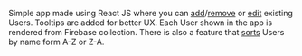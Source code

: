 Simple app made using React JS where you can [add](http://i.imgur.com/7WfCWZ6.png)/[remove](http://i.imgur.com/GwYjSsA.png) or [edit](http://i.imgur.com/8bLyiIM.png) existing Users. Tooltips are added for better UX.
Each User shown in the app is rendered from Firebase collection.
There is also a feature that [sorts](http://i.imgur.com/IBah4zD.png) Users by name form A-Z or Z-A.

